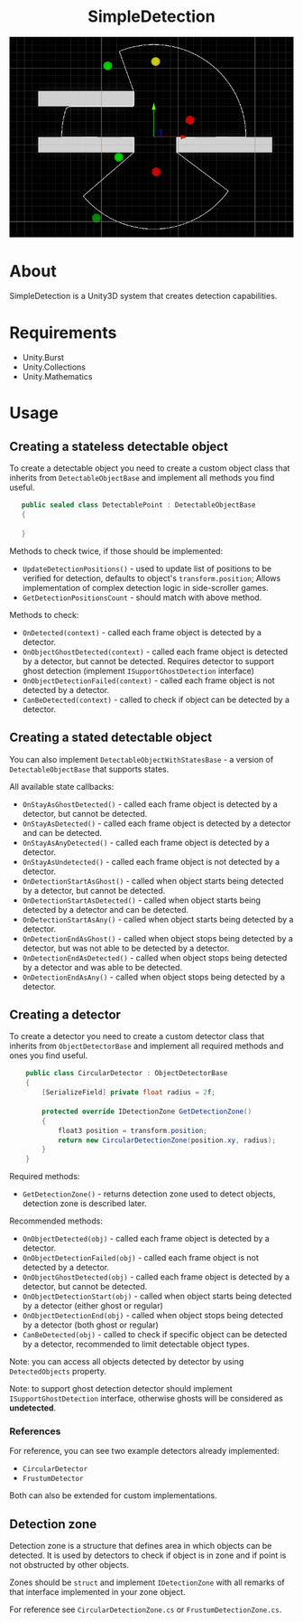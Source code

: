 <div align="center">
  <h1>SimpleDetection</h1>
  <img src="https://github.com/H1M4W4R1/Detection2D/blob/master/Images/Screenshot0000.png" alt="Preview screenshot"/>
</div>

# About

SimpleDetection is a Unity3D system that creates detection capabilities.

# Requirements

* Unity.Burst
* Unity.Collections
* Unity.Mathematics

# Usage

## Creating a stateless detectable object

To create a detectable object you need to create a custom object class that inherits from
`DetectableObjectBase` and implement all methods you find useful.

```csharp
   public sealed class DetectablePoint : DetectableObjectBase
   {
       
   }
```

Methods to check twice, if those should be implemented:

* `UpdateDetectionPositions()` - used to update list of positions to be verified for detection, defaults to object's
  `transform.position`; Allows implementation of complex detection logic in side-scroller games.
* `GetDetectionPositionsCount` - should match with above method.

Methods to check:

* `OnDetected(context)` - called each frame object is detected by a detector.
* `OnObjectGhostDetected(context)` - called each frame object is detected by a detector, but cannot be detected.
  Requires detector to support ghost detection (implement `ISupportGhostDetection` interface)
* `OnObjectDetectionFailed(context)` - called each frame object is not detected by a detector.
* `CanBeDetected(context)` - called to check if object can be detected by a detector.

## Creating a stated detectable object

You can also implement `DetectableObjectWithStatesBase` - a version of `DetectableObjectBase` that
supports states.

All available state callbacks:

* `OnStayAsGhostDetected()` - called each frame object is detected by a detector, but cannot be detected.
* `OnStayAsDetected()` - called each frame object is detected by a detector and can be detected.
* `OnStayAsAnyDetected()` - called each frame object is detected by a detector.
* `OnStayAsUndetected()` - called each frame object is not detected by a detector.
* `OnDetectionStartAsGhost()` - called when object starts being detected by a detector, but cannot be detected.
* `OnDetectionStartAsDetected()` - called when object starts being detected by a detector and can be detected.
* `OnDetectionStartAsAny()` - called when object starts being detected by a detector.
* `OnDetectionEndAsGhost()` - called when object stops being detected by a detector, but was not able to be detected by
  a detector.
* `OnDetectionEndAsDetected()` - called when object stops being detected by a detector and was able to be detected.
* `OnDetectionEndAsAny()` - called when object stops being detected by a detector.

## Creating a detector

To create a detector you need to create a custom detector class that inherits from
`ObjectDetectorBase` and implement all required methods and ones you find useful.

```csharp
    public class CircularDetector : ObjectDetectorBase
    {
        [SerializeField] private float radius = 2f;    

        protected override IDetectionZone GetDetectionZone()
        {
            float3 position = transform.position;
            return new CircularDetectionZone(position.xy, radius);
        }
    }
```

Required methods:

* `GetDetectionZone()` - returns detection zone used to detect objects, detection zone is described later.

Recommended methods:

* `OnObjectDetected(obj)` - called each frame object is detected by a detector.
* `OnObjectDetectionFailed(obj)` - called each frame object is not detected by a detector.
* `OnObjectGhostDetected(obj)` - called each frame object is detected by a detector, but cannot be detected.
* `OnObjectDetectionStart(obj)` - called when object starts being detected by a detector (either ghost or regular)
* `OnObjectDetectionEnd(obj)` - called when object stops being detected by a detector (both ghost or regular)
* `CanBeDetected(obj)` - called to check if specific object can be detected by a detector, recommended to limit
  detectable object types.

Note: you can access all objects detected by detector by using `DetectedObjects` property.

Note: to support ghost detection detector should implement `ISupportGhostDetection` interface, otherwise
ghosts will be considered as **undetected**.

### References

For reference, you can see two example detectors already implemented:

* `CircularDetector`
* `FrustumDetector`

Both can also be extended for custom implementations.

## Detection zone

Detection zone is a structure that defines area in which objects can be detected. It is used by detectors to check if
object is in zone and if point is not obstructed by other objects.

Zones should be `struct` and implement `IDetectionZone` with all remarks of that interface
implemented in your zone object.

For reference see `CircularDetectionZone.cs` or `FrustumDetectionZone.cs`.

